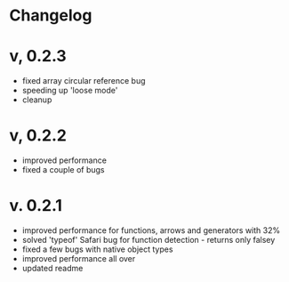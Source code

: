 # Changelog

# v, 0.2.3

- fixed array circular reference bug
- speeding up 'loose mode'
- cleanup

# v, 0.2.2

- improved performance
- fixed a couple of bugs

# v. 0.2.1

- improved performance for functions, arrows and generators with 32%
- solved 'typeof' Safari bug for function detection - returns only falsey
- fixed a few bugs with native object types
- improved performance all over
- updated readme
